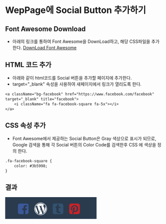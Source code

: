 # WepPage에 Social Button 추가하기

## Font Awesome Download
 - 아래의 링크를 통하여 Font Awesome을 DownLoad하고, 해당 CSS파일을 추가한다.
 [DownLoad Font Awesome](http://fontawesome.io/get-started/)

## HTML 코드 추가
 - 아래와 같이 html코드를 Social 버튼을 추가할 페이지에 추가한다.
 - target="_blank" 속성을 사용하여 새페이지에서 링크가 열리도록 한다. 
~~~
<a className="bg-facebook" href="https://www.facebook.com/facebook" target="_blank" title="facebook">
    <i className="fa fa-facebook-square fa-5x"></i> 
</a>
~~~

## CSS 속성 추가
 - Font Awesome에서 제공하는 Social Button은 Gray 색상으로 표시가 되므로, Google 검색을 통해 각 Social 버튼의 Color Code를 검색한후
   CSS 에 색상을 정의 한다. 
~~~
.fa-facebook-square {
    color: #3b5998;
}
~~~

## 결과
 ![Social Buttons](./img/Firebase/08.fb.png)